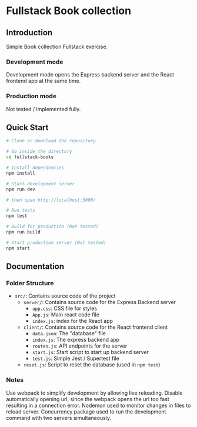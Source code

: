 # Fullstack Book collection

## Introduction

Simple Book collection Fullstack exercise.

### Development mode

Development mode opens the Express backend server and the React frontend app at the same time.

### Production mode

Not tested / implemented fully.

## Quick Start

```bash
# Clone or download the repository

# Go inside the directory
cd fullstack-books

# Install dependencies
npm install

# Start development server
npm run dev

# then open http://localhost:3000/ 

# Run tests
npm test

# Build for production (Not tested)
npm run build

# Start production server (Not tested)
npm start
```

## Documentation

### Folder Structure

- `src/`: Contains source code of the project
  - `server/`: Contains source code for the Express Backend server
    - `app.css`: CSS file for styles
    - `App.js`: Main react code file
    - `index.js`: index for the React app
  - `client/`: Contains source code for the React frontend client
    - `data.json`: The "database" file
    - `index.js`: The express backend app
    - `routes.js`: API endpoints for the server
    - `start.js`: Start script to start up backend server
    - `test.js`: Simple Jest / Supertest file
  - `reset.js`: Script to reset the database (used in `npm test`)
    

### Notes

Use webpack to simplify development by allowing live reloading.
Disable automatically opening url, since the webpack opens the url too fast resulting in a connection error.
Nodemon used to monitor changes in files to reload server.
Concurrency package used to run the development command with two servers simultaneously.